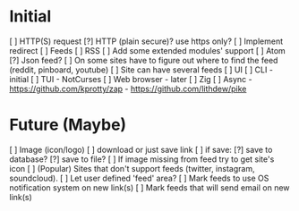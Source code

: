 # Initial
[ ] HTTP(S) request
  [?] HTTP (plain secure)? use https only?
  [ ] Implement redirect
[ ] Feeds
  [ ] RSS
    [ ] Add some extended modules' support
  [ ] Atom
  [?] Json feed?
  [ ] On some sites have to figure out where to find the feed (reddit, pinboard, youtube)
  [ ] Site can have several feeds
[ ] UI
  [ ] CLI - initial
  [ ] TUI - NotCurses
  [ ] Web browser - later
[ ] Zig
  [ ] Async
    - https://github.com/kprotty/zap
    - https://github.com/lithdew/pike
 
# Future (Maybe)
[ ] Image (icon/logo)
  [ ] download or just save link
  [ ] if save:
    [?] save to database?
    [?] save to file?
  [ ] If image missing from feed try to get site's icon
[ ] (Popular) Sites that don't support feeds (twitter, instagram, soundcloud).
  [ ] Let user defined 'feed' area?
[ ] Mark feeds to use OS notification system on new link(s)
[ ] Mark feeds that will send email on new link(s)


